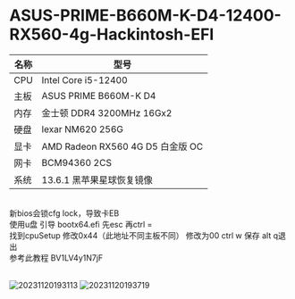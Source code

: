 # ASUS-PRIME-B660M-K-D4-12400-RX560-4g-Hackintosh-EFI

| 名称 | 型号 |
| ---- | ---- |
| CPU | Intel Core i5-12400
| 主板 | ASUS PRIME B660M-K D4 
| 内存 | 金士顿 DDR4 3200MHz 16Gx2
| 硬盘 | lexar NM620 256G
| 显卡 | AMD Radeon RX560 4G D5 白金版 OC
| 网卡 | BCM94360 2CS
| 系统 | 13.6.1 黑苹果星球恢复镜像
<br />
新bios会锁cfg lock，导致卡EB<br />
使用u盘 引导 bootx64.efi   先esc 再ctrl = <br />
找到cpuSetup 修改0x44（此地址不同主板不同） 修改为00 ctrl w 保存 alt q退出<br />
参考此教程 BV1LV4y1N7jF<br />
<br />

![20231120193113](https://github.com/jmiaob/ASUS-PRIME-B660M-K-D4-12400-RX560-4g-Hackintosh-EFI/assets/115988904/3ae502e1-6bab-40d9-bfe3-65c2640274b7)
![20231120193719](https://github.com/jmiaob/ASUS-PRIME-B660M-K-D4-12400-RX560-4g-Hackintosh-EFI/assets/115988904/747d99ac-e95c-48f2-97ab-6c30d5ca9df1)
